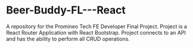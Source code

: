 # Beer-Buddy-FL---React
A repository for the Promineo Tech FE Developer Final Project. Project is a React Router Application with React Bootstrap. Project connects to an API and has the ability to perform all CRUD operations.
